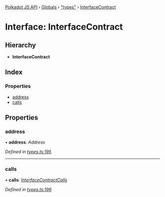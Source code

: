 [Polkadot JS API](../README.md) › [Globals](../globals.md) › ["types"](../modules/_types_.md) › [InterfaceContract](_types_.interfacecontract.md)

# Interface: InterfaceContract

## Hierarchy

* **InterfaceContract**

## Index

### Properties

* [address](_types_.interfacecontract.md#address)
* [calls](_types_.interfacecontract.md#calls)

## Properties

###  address

• **address**: *Address*

*Defined in [types.ts:195](https://github.com/polkadot-js/api/blob/6075a21efb/packages/api-contract/src/types.ts#L195)*

___

###  calls

• **calls**: *[InterfaceContractCalls](_types_.interfacecontractcalls.md)*

*Defined in [types.ts:196](https://github.com/polkadot-js/api/blob/6075a21efb/packages/api-contract/src/types.ts#L196)*
